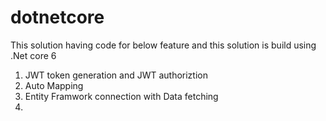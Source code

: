 # dotnetcore

This solution having code for below feature and this solution is build using .Net core 6 

1)  JWT token generation and JWT authoriztion 
2)  Auto Mapping
3)  Entity Framwork connection with Data fetching 
4)  
